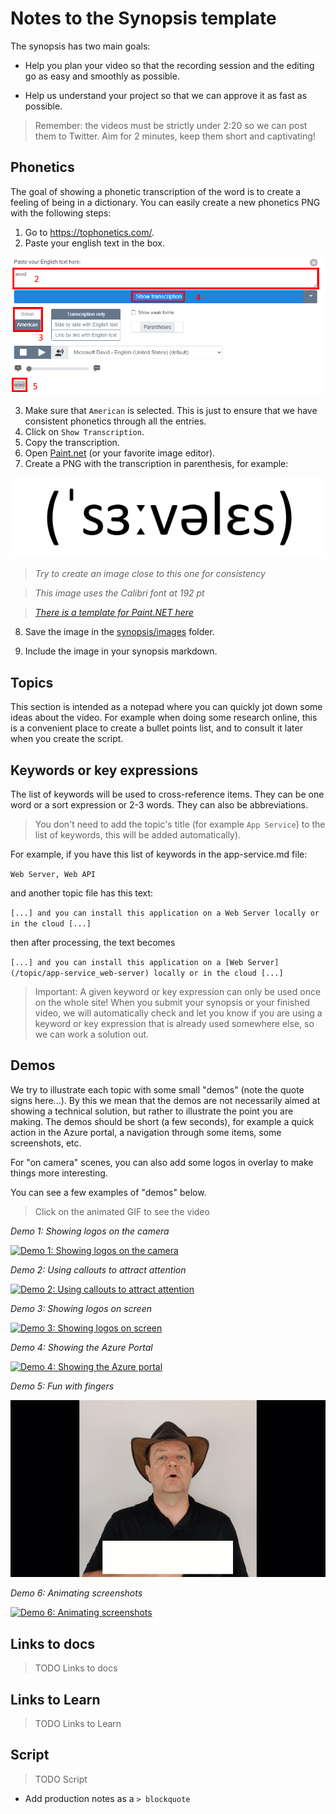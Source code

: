 # Notes to the Synopsis template

The synopsis has two main goals:

- Help you plan your video so that the recording session and the editing go as easy and smoothly as possible.

- Help us understand your project so that we can approve it as fast as possible.

> Remember: the videos must be strictly under 2:20 so we can post them to Twitter. Aim for 2 minutes, keep them short and captivating! 

<a id="phonetics"></a>

## Phonetics

The goal of showing a phonetic transcription of the word is to create a feeling of being in a dictionary. You can easily create a new phonetics PNG with the following steps:

1. Go to https://tophonetics.com/.
2. Paste your english text in the box.

![tophonetics screenshot](images/2020-04-29_17-21-27.png)

3. Make sure that `American` is selected. This is just to ensure that we have consistent phonetics through all the entries.
4. Click on `Show Transcription`.
5. Copy the transcription.
6. Open [Paint.net](https://www.getpaint.net/download.html) (or your favorite image editor).
7. Create a PNG with the transcription in parenthesis, for example:

![phonetics](images/Phonetics.png)

> *Try to create an image close to this one for consistency*

> *This image uses the Calibri font at 192 pt*

> *[There is a template for Paint.NET here](../templates/Phonetics.pdn)*

8. Save the image in the [synopsis/images](../synopsis/images/) folder.

9. Include the image in your synopsis markdown.

<a id="topics"></a>

## Topics

This section is intended as a notepad where you can quickly jot down some ideas about the video. For example when doing some research online, this is a convenient place to create a bullet points list, and to consult it later when you create the script.

<a id="keywords"></a>

## Keywords or key expressions

The list of keywords will be used to cross-reference items. They can be one word or a sort expression or 2-3 words. They can also be abbreviations.

> You don't need to add the topic's title (for example `App Service`) to the list of keywords, this will be added automatically).

For example, if you have this list of keywords in the app-service.md file:

`Web Server, Web API`

and another topic file has this text:

`[...] and you can install this application on a Web Server locally or in the cloud [...]`

then after processing, the text becomes

`[...] and you can install this application on a [Web Server](/topic/app-service_web-server) locally or in the cloud [...]`

> Important: A given keyword or key expression can only be used once on the whole site! When you submit your synopsis or your finished video, we will automatically check and let you know if you are using a keyword or key expression that is already used somewhere else, so we can work a solution out.

<a id="demos"></a>

## Demos

We try to illustrate each topic with some small "demos" (note the quote signs here...). By this we mean that the demos are not necessarily aimed at showing a technical solution, but rather to illustrate the point you are making. The demos should be short (a few seconds), for example a quick action in the Azure portal, a navigation through some items, some screenshots, etc.

For "on camera" scenes, you can also add some logos in overlay to make things more interesting.

You can see a few examples of "demos" below.

> Click on the animated GIF to see the video

*Demo 1: Showing logos on the camera*

[![Demo 1: Showing logos on the camera](images/2020-05-03_18-13-01.gif)](https://1drv.ms/v/s!As15SQCXjw37teRWYrgBM3QAHIdQgw?e=ota5F5)

*Demo 2: Using callouts to attract attention*

[![Demo 2: Using callouts to attract attention](images/2020-05-03_18-42-09.gif)](https://1drv.ms/v/s!As15SQCXjw37teRXL73xB-AQHmcRPQ?e=yUseNi)

*Demo 3: Showing logos on screen*

[![Demo 3: Showing logos on screen](images/2020-05-03_18-44-13.gif)](https://1drv.ms/v/s!As15SQCXjw37teRYjjxhty6h4rgVhA?e=cSDLf8)

*Demo 4: Showing the Azure Portal*

[![Demo 4: Showing the Azure portal](images/2020-05-03_18-45-43.gif)](https://1drv.ms/v/s!As15SQCXjw37teRZbCxB9mi9UByW0Q?e=peluUH)

*Demo 5: Fun with fingers*

[![Demo 5: Fun with fingers](images/2020-05-03_18-47-33.gif)](https://1drv.ms/v/s!As15SQCXjw37teRaw1lySZPGLg2uPg?e=yJcJbS)

*Demo 6: Animating screenshots*

[![Demo 6: Animating screenshots](images/2020-05-03_18-48-13.gif)](https://1drv.ms/v/s!As15SQCXjw37teRbfeNQjBKMZ4hHgQ?e=ZASIPw)

<a id="docs"></a>

## Links to docs

> TODO Links to docs

<a id="learn"></a>

## Links to Learn

> TODO Links to Learn

<a id="script"></a>

## Script

> TODO Script

- Add production notes as a `> blockquote`


